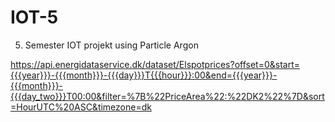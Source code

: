 # IOT-5
5. Semester IOT projekt using Particle Argon


https://api.energidataservice.dk/dataset/Elspotprices?offset=0&start={{{year}}}-{{{month}}}-{{{day}}}T{{{hour}}}:00&end={{{year}}}-{{{month}}}-{{{day_two}}}T00:00&filter=%7B%22PriceArea%22:%22DK2%22%7D&sort=HourUTC%20ASC&timezone=dk
